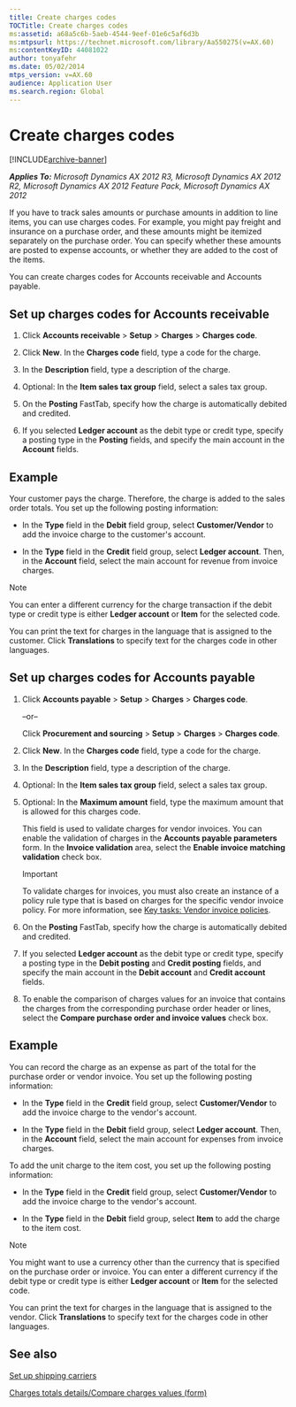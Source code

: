 ```yaml
---
title: Create charges codes
TOCTitle: Create charges codes
ms:assetid: a68a5c6b-5aeb-4544-9eef-01e6c5af6d3b
ms:mtpsurl: https://technet.microsoft.com/library/Aa550275(v=AX.60)
ms:contentKeyID: 44081022
author: tonyafehr
ms.date: 05/02/2014
mtps_version: v=AX.60
audience: Application User
ms.search.region: Global
---
```


# Create charges codes 


[!INCLUDE[archive-banner](includes/archive-banner.md)]


_**Applies To:** Microsoft Dynamics AX 2012 R3, Microsoft Dynamics AX 2012 R2, Microsoft Dynamics AX 2012 Feature Pack, Microsoft Dynamics AX 2012_

If you have to track sales amounts or purchase amounts in addition to line items, you can use charges codes. For example, you might pay freight and insurance on a purchase order, and these amounts might be itemized separately on the purchase order. You can specify whether these amounts are posted to expense accounts, or whether they are added to the cost of the items.

You can create charges codes for Accounts receivable and Accounts payable.

## Set up charges codes for Accounts receivable

1.  Click **Accounts receivable** \> **Setup** \> **Charges** \> **Charges code**.

2.  Click **New**. In the **Charges code** field, type a code for the charge.

3.  In the **Description** field, type a description of the charge.

4.  Optional: In the **Item sales tax group** field, select a sales tax group.

5.  On the **Posting** FastTab, specify how the charge is automatically debited and credited.

6.  If you selected **Ledger account** as the debit type or credit type, specify a posting type in the **Posting** fields, and specify the main account in the **Account** fields.

## Example

Your customer pays the charge. Therefore, the charge is added to the sales order totals. You set up the following posting information:

  - In the **Type** field in the **Debit** field group, select **Customer/Vendor** to add the invoice charge to the customer's account.

  - In the **Type** field in the **Credit** field group, select **Ledger account**. Then, in the **Account** field, select the main account for revenue from invoice charges.


> [!NOTE]
> <P>You can enter a different currency for the charge transaction if the debit type or credit type is either <STRONG>Ledger account</STRONG> or <STRONG>Item</STRONG> for the selected code.</P>
> <P>You can print the text for charges in the language that is assigned to the customer. Click <STRONG>Translations</STRONG> to specify text for the charges code in other languages.</P>



## Set up charges codes for Accounts payable

1.  Click **Accounts payable** \> **Setup** \> **Charges** \> **Charges code**.
    
    –or–
    
    Click **Procurement and sourcing** \> **Setup** \> **Charges** \> **Charges code**.

2.  Click **New**. In the **Charges code** field, type a code for the charge.

3.  In the **Description** field, type a description of the charge.

4.  Optional: In the **Item sales tax group** field, select a sales tax group.

5.  Optional: In the **Maximum amount** field, type the maximum amount that is allowed for this charges code.
    
    This field is used to validate charges for vendor invoices. You can enable the validation of charges in the **Accounts payable parameters** form. In the **Invoice validation** area, select the **Enable invoice matching validation** check box.
    

    > [!IMPORTANT]
    > <P>To validate charges for invoices, you must also create an instance of a policy rule type that is based on charges for the specific vendor invoice policy. For more information, see <A href="key-tasks-vendor-invoice-policies.md">Key tasks: Vendor invoice policies</A>.</P>



6.  On the **Posting** FastTab, specify how the charge is automatically debited and credited.

7.  If you selected **Ledger account** as the debit type or credit type, specify a posting type in the **Debit posting** and **Credit posting** fields, and specify the main account in the **Debit account** and **Credit account** fields.

8.  To enable the comparison of charges values for an invoice that contains the charges from the corresponding purchase order header or lines, select the **Compare purchase order and invoice values** check box.

## Example

You can record the charge as an expense as part of the total for the purchase order or vendor invoice. You set up the following posting information:

  - In the **Type** field in the **Credit** field group, select **Customer/Vendor** to add the invoice charge to the vendor's account.

  - In the **Type** field in the **Debit** field group, select **Ledger account**. Then, in the **Account** field, select the main account for expenses from invoice charges.

To add the unit charge to the item cost, you set up the following posting information:

  - In the **Type** field in the **Credit** field group, select **Customer/Vendor** to add the invoice charge to the vendor's account.

  - In the **Type** field in the **Debit** field group, select **Item** to add the charge to the item cost.


> [!NOTE]
> <P>You might want to use a currency other than the currency that is specified on the purchase order or invoice. You can enter a different currency if the debit type or credit type is either <STRONG>Ledger account</STRONG> or <STRONG>Item</STRONG> for the selected code.</P>
> <P>You can print the text for charges in the language that is assigned to the vendor. Click <STRONG>Translations</STRONG> to specify text for the charges code in other languages.</P>



## See also

[Set up shipping carriers](set-up-shipping-carriers.md)

[Charges totals details/Compare charges values (form)](https://technet.microsoft.com/library/hh242731\(v=ax.60\))

  


